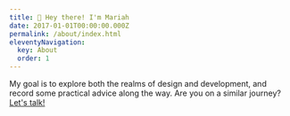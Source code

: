 ```yaml
---
title: 👋 Hey there! I'm Mariah
date: 2017-01-01T00:00:00.000Z
permalink: /about/index.html
eleventyNavigation:
  key: About
  order: 1
---
```


<!-- I like solving problems, conversation, hiking, board games, and studying Jedi mind tricks. As often as I can, I ride the best bike in the world: my All-City Space Horse. You also think it is the best bike in the world. -->

My goal is to explore both the realms of design and development, and record some practical advice along the way. Are you on a similar journey? [Let's talk!](http://localhost:8081/contact/)
